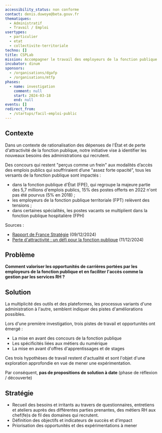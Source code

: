 ```yaml
---
accessibility_status: non conforme
contact: denis.duwoye@beta.gouv.fr
thematiques:
  - Administratif
  - Travail / Emploi
usertypes:
  - particulier
  - etat
  - collectivite-territoriale
techno: []
title: CSPLab
mission: Accompagner le travail des employeurs de la fonction publique
incubator: dinum
sponsors:
  - /organisations/dgafp
  - /organisations/mtfp
phases:
  - name: investigation
    comment: null
    start: 2024-03-18
    end: null
events: []
redirect_from:
  - /startups/facil-emploi-public
---
```

## Contexte

Dans un contexte de rationalisation des dépenses de l'État et de perte d'attractivité de la fonction publique, notre initiative vise à identifier les nouveaux besoins des administrations qui recrutent.

Des concours qui restent "perçus comme un frein" aux modalités d’accès des emplois publics qui souffriraient d’une "assez forte opacité", tous les versants de la fonction publique sont impactés :

*   dans la fonction publique d'État (FPE), qui regroupe la majeure partie des 5,7 millions d'emplois publics, 15% des postes offerts en 2022 n'ont pas été pourvus (5% en 2018) ;
*   les employeurs de la fonction publique territoriale (FPT) relèvent des tensions ;
*   dans certaines spécialités, les postes vacants se multiplient dans la fonction publique hospitalière (FPH)

Sources :

*   [Rapport de France Stratégie](https://www.strategie.gouv.fr/publications/travailler-fonction-publique-defi-de-lattractivite) (09/12/2024)
*   [Perte d'attractivité : un défi pour la fonction publique](https://www.vie-publique.fr/en-bref/296544-fonction-publique-des-pistes-pour-ameliorer-son-attractivite) (11/12/2024)


## Problème

**Comment valoriser les opportunités de carrières portées par les employeurs de la fonction publique et en faciliter l'accès comme la gestion par les services RH ?**

## Solution

La multiplicité des outils et des plateformes, les processus variants d'une administration à l'autre, semblent indiquer des pistes d'améliorations possibles.

Lors d'une première investigation, trois pistes de travail et opportunités ont émergé :

*   La mise en avant des concours de la fonction publique
*   Les spécificités liées aux métiers du numérique
*   La mise en avant d'offres d'apprentissages et de stages

Ces trois hypothèses de travail restent d'actualité et sont l'objet d'une exploration approfondie en vue de mener une expérimentation.

Par conséquent, **pas de propositions de solution à date** (phase de réflexion / découverte)

## Stratégie

*   Recueil des besoins et irritants au travers de questionnaires, entretiens et ateliers auprès des différentes parties prenantes, des métiers RH aux chef(fe)s de fil des domaines qui recrutent.
*   Définition des objectifs et indicateurs de succès et d'impact
*   Priorisation des opportunités et des expérimentations à mener

